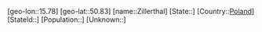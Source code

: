 ﻿---
location: [50.83,15.78]
type: City
tags:
- geo/City


SpocWebEntityId: 35833
isDeleted: false
confidential: public

---
[geo-lon::15.78]
[geo-lat::50.83]
[name::Zillerthal]
[State::]
[Country::[Poland](geo/Continent/Europe/Poland.md)]
[StateId::]
[Population::]
[Unknown::]

